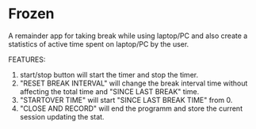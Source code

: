 # Frozen
A remainder app for taking break while using laptop/PC and also create a statistics of active time spent on laptop/PC by the user.

FEATURES: 
  1) start/stop button will start the timer and stop the timer.
  2) "RESET BREAK INTERVAL" will change the break interval time without affecting the total time and "SINCE LAST BREAK" time.
  3) "STARTOVER TIME" will start "SINCE LAST BREAK TIME" from 0.
  4) "CLOSE AND RECORD" will end the programm and store the current session updating the stat.

